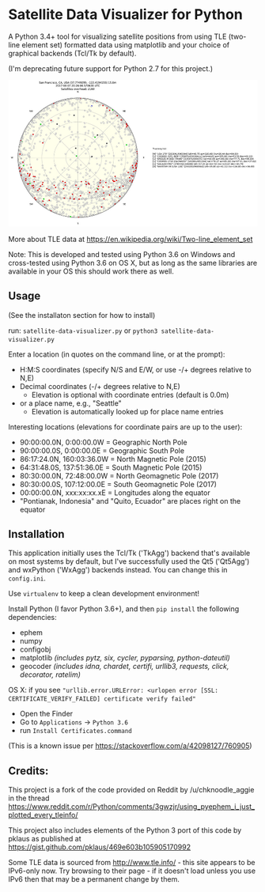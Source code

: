# Satellite Data Visualizer for Python

A Python 3.4+ tool for visualizing satellite positions from using TLE (two-line element set) formatted data using matplotlib and your choice of graphical backends (Tcl/Tk by default).

(I'm deprecating future support for Python 2.7 for this project.)

![Sample screenshot](/docs/screenshot.jpg?raw=true)

More about TLE data at https://en.wikipedia.org/wiki/Two-line_element_set

Note: This is developed and tested using Python 3.6 on Windows and cross-tested using Python 3.6 on OS X, but as long as the same libraries are available in your OS this should work there as well.

## Usage

(See the installaton section for how to install)

run: `satellite-data-visualizer.py` or `python3 satellite-data-visualizer.py`

Enter a location (in quotes on the command line, or at the prompt):
  - H:M:S coordinates (specify N/S and E/W, or use -/+ degrees relative to N,E)
  - Decimal coordinates (-/+ degrees relative to N,E)
    - Elevation is optional with coordinate entries (default is 0.0m)
  - or a place name, e.g., "Seattle"
    - Elevation is automatically looked up for place name entries

Interesting locations (elevations for coordinate pairs are up to the user):
  - 90:00:00.0N,   0:00:00.0W = Geographic North Pole
  - 90:00:00.0S,   0:00:00.0E = Geographic South Pole
  - 86:17:24.0N, 160:03:36.0W = North Magnetic Pole (2015)
  - 64:31:48.0S, 137:51:36.0E = South Magnetic Pole (2015)
  - 80:30:00.0N,  72:48:00.0W = North Geomagnetic Pole (2017)
  - 80:30:00.0S, 107:12:00.0E = South Geomagnetic Pole (2017)
  - 00:00:00.0N, xxx:xx:xx.xE = Longitudes along the equator
  - "Pontianak, Indonesia" and "Quito, Ecuador" are places right on the equator

## Installation

This application initially uses the Tcl/Tk ('TkAgg') backend that's available on most systems by default, but I've successfully used the Qt5 ('Qt5Agg') and wxPython ('WxAgg') backends instead. You can change this in `config.ini`.

Use `virtualenv` to keep a clean development environment!

Install Python (I favor Python 3.6+), and then `pip install` the following dependencies:
  - ephem
  - numpy
  - configobj
  - matplotlib *(includes pytz, six, cycler, pyparsing, python-dateutil)*
  - geocoder *(includes idna, chardet, certifi, urllib3, requests, click, decorator, ratelim)*

OS X: if you see `"urllib.error.URLError: <urlopen error [SSL: CERTIFICATE_VERIFY_FAILED] certificate verify failed"`

  - Open the Finder
  - Go to `Applications` -> `Python 3.6`
  - run `Install Certificates.command`
  
(This is a known issue per https://stackoverflow.com/a/42098127/760905)

## Credits:

This project is a fork of the code provided on Reddit by /u/chknoodle_aggie in the thread https://www.reddit.com/r/Python/comments/3gwzjr/using_pyephem_i_just_plotted_every_tleinfo/

This project also includes elements of the Python 3 port of this code by pklaus as published at https://gist.github.com/pklaus/469e603b105905170992

Some TLE data is sourced from http://www.tle.info/ - this site appears to be IPv6-only now. Try browsing to their page - if it doesn't load unless you use IPv6 then that may be a permanent change by them.

